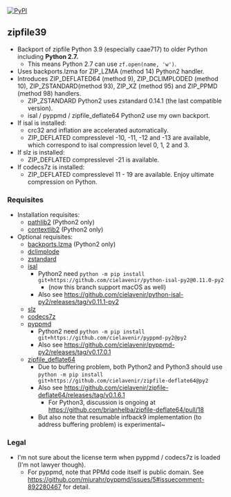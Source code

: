 [![PyPI](https://img.shields.io/pypi/v/zipfile39)](https://pypi.org/project/zipfile39/)

## zipfile39

- Backport of zipfile Python 3.9 (especially caae717) to older Python including **Python 2.7.**
    - This means Python 2.7 can use `zf.open(name, 'w')`.
- Uses backports.lzma for ZIP_LZMA (method 14) Python2 handler.
- Introduces ZIP_DEFLATED64 (method 9), ZIP_DCLIMPLODED (method 10), ZIP_ZSTANDARD(method 93), ZIP_XZ (method 95) and ZIP_PPMD (method 98) handlers.
    - ZIP_ZSTANDARD Python2 uses zstandard 0.14.1 (the last compatible version).
    - isal / pyppmd / zipfile_deflate64 Python2 use my own backport.
- If isal is installed:
    - crc32 and inflation are accelerated automatically.
    - ZIP_DEFLATED compresslevel -10, -11, -12 and -13 are available, which correspond to isal compression level 0, 1, 2 and 3.
- If slz is installed:
    - ZIP_DEFLATED compresslevel -21 is available.
- If codecs7z is installed:
    - ZIP_DEFLATED compresslevel 11 - 19 are available. Enjoy ultimate compression on Python.

### Requisites

- Installation requisites:
    - [pathlib2](https://pypi.org/project/pathlib2/) (Python2 only)
    - [contextlib2](https://pypi.org/project/contextlib2/) (Python2 only)
- Optional requisites:
    - [backports.lzma](https://pypi.org/project/backports.lzma/) (Python2 only)
    - [dclimplode](https://pypi.org/project/dclimplode/)
    - [zstandard](https://pypi.org/project/zstandard/)
    - [isal](https://pypi.org/project/isal/)
        - Python2 need `python -m pip install git+https://github.com/cielavenir/python-isal-py2@0.11.0-py2`
            - (now this branch support macOS as well)
        - Also see https://github.com/cielavenir/python-isal-py2/releases/tag/v0.11.1-py2
    - [slz](https://pypi.org/project/slz/)
    - [codecs7z](https://pypi.org/project/codecs7z/)
    - [pyppmd](https://pypi.org/project/pyppmd/)
        - Python2 need `python -m pip install git+https://github.com/cielavenir/pyppmd-py2@py2`
        - Also see https://github.com/cielavenir/pyppmd-py2/releases/tag/v0.17.0.1
    - [zipfile_deflate64](https://pypi.org/project/zipfile_deflate64/)
        - Due to buffering problem, both Python2 and Python3 should use `python -m pip install git+https://github.com/cielavenir/zipfile-deflate64@py2`
        - Also see https://github.com/cielavenir/zipfile-deflate64/releases/tag/v0.1.6.1
            - For Python3, discussion is ongoing at https://github.com/brianhelba/zipfile-deflate64/pull/18
        - But also note that resumable infback9 implementation (to address buffering problem) is experimental~

### Legal

- I'm not sure about the license term when pyppmd / codecs7z is loaded (I'm not lawyer though).
    - For pyppmd, note that PPMd code itself is public domain. See https://github.com/miurahr/pyppmd/issues/5#issuecomment-892280467 for detail.
